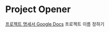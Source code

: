 # Project Opener

[프로젝트 명세서 Google Docs](https://docs.google.com/document/d/1mni5wXHhc3lFoP_9c4rojFkBvvPv2uf-ai3y7hOMw-I/edit?usp=sharing)
프로젝트 이름 정하기